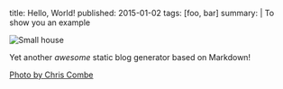 title: Hello, World!
published: 2015-01-02
tags: [foo, bar]
summary: |
    To show you an example


![Small house](/2014/hello/bench.jpg)

Yet another *awesome* static blog generator based on Markdown!

[Photo by Chris Combe](http://www.flickr.com/photos/cosmicherb70/13567832225/in/photolist-nnvDgY-nxY9Ud-aDD87u-nkyV1x-pdzTmR-3bCPec-bGudU4-FExV7-mEWFPP-Mi216-h6KXhq-pJXp8r-6aKvoE-2GBBD5-cZEZ7f-o7PVkv-8Rcqe3-upYRW-ohikcV-jXTRL-6aFjJZ-dcLLMF-btm1E4-bJVEZz-cMbmo1-8WPdwS-cAWhKS-dXxUZm-6u72Fv-a4bVoP-dmNxcR-crz2BW-oEWp1N-7YyH73-o6Dxb1-4VxdKu-54564D-5syggz-aBQj1T-9aJvQ9-nBPrFA-9LSrWv-nU1QKX-vRWE3-cKvH6S-p7HJav-8SzRm8-nBQmqn-pQCs9X-4JE2Te)

